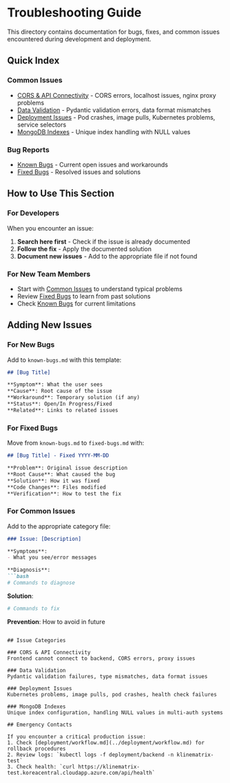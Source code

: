 # Troubleshooting Guide

This directory contains documentation for bugs, fixes, and common issues encountered during development and deployment.

## Quick Index

### Common Issues
- [CORS & API Connectivity](cors-api-connectivity.md) - CORS errors, localhost issues, nginx proxy problems
- [Data Validation](data-validation-issues.md) - Pydantic validation errors, data format mismatches
- [Deployment Issues](deployment-issues.md) - Pod crashes, image pulls, Kubernetes problems, service selectors
- [MongoDB Indexes](mongodb-unique-indexes-with-nulls.md) - Unique index handling with NULL values

### Bug Reports
- [Known Bugs](known-bugs.md) - Current open issues and workarounds
- [Fixed Bugs](fixed-bugs.md) - Resolved issues and solutions

## How to Use This Section

### For Developers
When you encounter an issue:
1. **Search here first** - Check if the issue is already documented
2. **Follow the fix** - Apply the documented solution
3. **Document new issues** - Add to the appropriate file if not found

### For New Team Members
- Start with [Common Issues](#common-issues) to understand typical problems
- Review [Fixed Bugs](fixed-bugs.md) to learn from past solutions
- Check [Known Bugs](known-bugs.md) for current limitations

## Adding New Issues

### For New Bugs
Add to `known-bugs.md` with this template:
```markdown
## [Bug Title]

**Symptom**: What the user sees
**Cause**: Root cause of the issue
**Workaround**: Temporary solution (if any)
**Status**: Open/In Progress/Fixed
**Related**: Links to related issues
```

### For Fixed Bugs
Move from `known-bugs.md` to `fixed-bugs.md` with:
```markdown
## [Bug Title] - Fixed YYYY-MM-DD

**Problem**: Original issue description
**Root Cause**: What caused the bug
**Solution**: How it was fixed
**Code Changes**: Files modified
**Verification**: How to test the fix
```

### For Common Issues
Add to the appropriate category file:
```markdown
### Issue: [Description]

**Symptoms**:
- What you see/error messages

**Diagnosis**:
```bash
# Commands to diagnose
```

**Solution**:
```bash
# Commands to fix
```

**Prevention**: How to avoid in future
```

## Issue Categories

### CORS & API Connectivity
Frontend cannot connect to backend, CORS errors, proxy issues

### Data Validation
Pydantic validation failures, type mismatches, data format issues

### Deployment Issues
Kubernetes problems, image pulls, pod crashes, health check failures

### MongoDB Indexes
Unique index configuration, handling NULL values in multi-auth systems

## Emergency Contacts

If you encounter a critical production issue:
1. Check [deployment/workflow.md](../deployment/workflow.md) for rollback procedures
2. Review logs: `kubectl logs -f deployment/backend -n klinematrix-test`
3. Check health: `curl https://klinematrix-test.koreacentral.cloudapp.azure.com/api/health`
